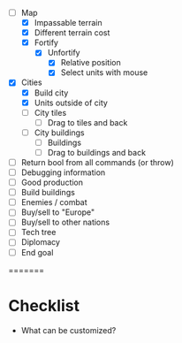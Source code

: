 - [ ] Map
  - [x] Impassable terrain
  - [x] Different terrain cost
  - [x] Fortify
    - [x] Unfortify
      - [x] Relative position
      - [x] Select units with mouse
- [x] Cities
  - [x] Build city
  - [x] Units outside of city
  - [ ] City tiles
    - [ ] Drag to tiles and back
  - [ ] City buildings
    - [ ] Buildings
    - [ ] Drag to buildings and back
- [ ] Return bool from all commands (or throw)    
- [ ] Debugging information
- [ ] Good production
- [ ] Build buildings
- [ ] Enemies / combat
- [ ] Buy/sell to "Europe"
- [ ] Buy/sell to other nations
- [ ] Tech tree
- [ ] Diplomacy
- [ ] End goal

=======

# Checklist

- What can be customized?